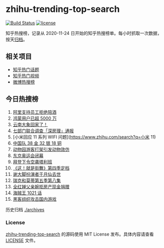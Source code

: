 # zhihu-trending-top-search

[![Build Status](https://github.com/justjavac/zhihu-trending-top-search/workflows/ci/badge.svg?branch=main)](https://github.com/justjavac/zhihu-trending-top-search/actions)
[![license](https://img.shields.io/github/license/justjavac/zhihu-trending-top-search)](https://github.com/justjavac/zhihu-trending-top-search/blob/main/LICENSE)

知乎热搜榜，记录从 2020-11-24 日开始的知乎热搜榜单。每小时抓取一次数据，按天[归档](./archives)。

## 相关项目

- [知乎热门话题](https://github.com/justjavac/zhihu-trending-hot-questions)
- [知乎热门视频](https://github.com/justjavac/zhihu-trending-hot-video)
- [微博热搜榜](https://github.com/justjavac/weibo-trending-hot-search)

## 今日热搜榜

<!-- BEGIN -->
<!-- 最后更新时间 Tue Aug 10 2021 02:13:35 GMT+0800 (China Standard Time) -->

1. [阿里支持员工拒绝陪酒](https://www.zhihu.com/search?q=阿里)
1. [鸿蒙用户已超 5000 万](https://www.zhihu.com/search?q=鸿蒙)
1. [云南大象回家了！](https://www.zhihu.com/search?q=云南大象)
1. [七部门联合调查「深房理」通报](https://www.zhihu.com/search?q=深房理)
1. [小米回应 11 系列 WIFI 问题](https://www.zhihu.com/search?q=小米 11)
1. [中国队 38 金 32 银 18 铜](https://www.zhihu.com/search?q=中国队金牌)
1. [动物园游客打架引发动物效仿](https://www.zhihu.com/search?q=北京动物园)
1. [东京奥运会闭幕](https://www.zhihu.com/search?q=东京奥运会闭幕)
1. [拜登下令空袭塔利班](https://www.zhihu.com/search?q=塔利班)
1. [《这！就是街舞》第四季定档](https://www.zhihu.com/search?q=这就是街舞)
1. [谢大脚扮演者于月仙去世](https://www.zhihu.com/search?q=谢大脚)
1. [瑞克和莫蒂第五季第八集](https://www.zhihu.com/search?q=瑞克和莫蒂)
1. [全红婵父亲婉拒房产现金捐赠](https://www.zhihu.com/search?q=全红婵父亲)
1. [海贼王 1021 话](https://www.zhihu.com/search?q=海贼王)
1. [黑客组织攻击国内游戏](https://www.zhihu.com/search?q=弈剑行)

<!-- END -->

历史归档 [./archives](./archives)

### License

[zhihu-trending-top-search](https://github.com/justjavac/zhihu-trending-top-search)
的源码使用 MIT License 发布。具体内容请查看 [LICENSE](./LICENSE) 文件。
